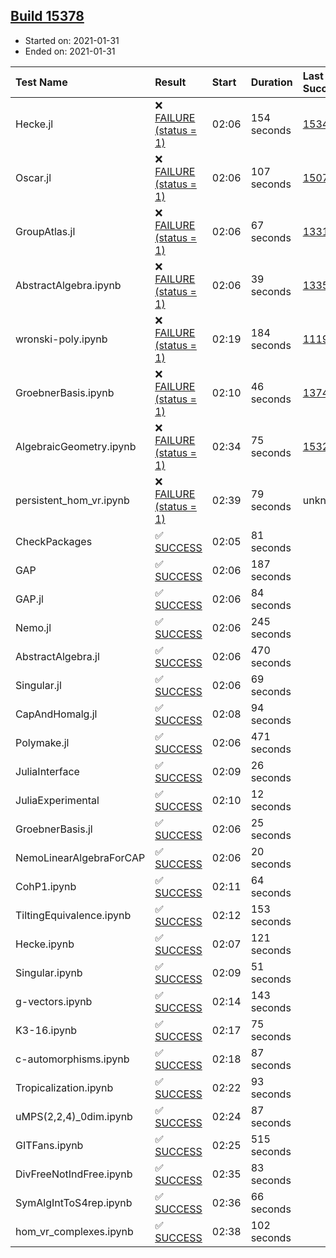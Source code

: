 ## [Build 15378](https://oscarci.mathematik.uni-kl.de/job/oscar/15378/)

* Started on: 2021-01-31
* Ended on: 2021-01-31

| Test Name    | Result | Start | Duration | Last Success | First Failure |
|:-------------|:-------|:------|:---------|:-------------|:--------------|
| Hecke.jl | ❌ [FAILURE (status = 1)](https://oscarci.mathematik.uni-kl.de/job/oscar/15378/artifact/logs/build-15378/Hecke.jl.log) | 02:06 | 154 seconds | [15344](https://oscarci.mathematik.uni-kl.de/job/oscar/15344/) | [15348](https://oscarci.mathematik.uni-kl.de/job/oscar/15348/) |
| Oscar.jl | ❌ [FAILURE (status = 1)](https://oscarci.mathematik.uni-kl.de/job/oscar/15378/artifact/logs/build-15378/Oscar.jl.log) | 02:06 | 107 seconds | [15079](https://oscarci.mathematik.uni-kl.de/job/oscar/15079/) | [15080](https://oscarci.mathematik.uni-kl.de/job/oscar/15080/) |
| GroupAtlas.jl | ❌ [FAILURE (status = 1)](https://oscarci.mathematik.uni-kl.de/job/oscar/15378/artifact/logs/build-15378/GroupAtlas.jl.log) | 02:06 | 67 seconds | [13311](https://oscarci.mathematik.uni-kl.de/job/oscar/13311/) | [13312](https://oscarci.mathematik.uni-kl.de/job/oscar/13312/) |
| AbstractAlgebra.ipynb | ❌ [FAILURE (status = 1)](https://oscarci.mathematik.uni-kl.de/job/oscar/15378/artifact/logs/build-15378/AbstractAlgebra.ipynb.log) | 02:06 | 39 seconds | [13355](https://oscarci.mathematik.uni-kl.de/job/oscar/13355/) | [13356](https://oscarci.mathematik.uni-kl.de/job/oscar/13356/) |
| wronski-poly.ipynb | ❌ [FAILURE (status = 1)](https://oscarci.mathematik.uni-kl.de/job/oscar/15378/artifact/logs/build-15378/wronski-poly.ipynb.log) | 02:19 | 184 seconds | [11192](https://oscarci.mathematik.uni-kl.de/job/oscar/11192/) | [11193](https://oscarci.mathematik.uni-kl.de/job/oscar/11193/) |
| GroebnerBasis.ipynb | ❌ [FAILURE (status = 1)](https://oscarci.mathematik.uni-kl.de/job/oscar/15378/artifact/logs/build-15378/GroebnerBasis.ipynb.log) | 02:10 | 46 seconds | [13748](https://oscarci.mathematik.uni-kl.de/job/oscar/13748/) | [13749](https://oscarci.mathematik.uni-kl.de/job/oscar/13749/) |
| AlgebraicGeometry.ipynb | ❌ [FAILURE (status = 1)](https://oscarci.mathematik.uni-kl.de/job/oscar/15378/artifact/logs/build-15378/AlgebraicGeometry.ipynb.log) | 02:34 | 75 seconds | [15322](https://oscarci.mathematik.uni-kl.de/job/oscar/15322/) | [15323](https://oscarci.mathematik.uni-kl.de/job/oscar/15323/) |
| persistent_hom_vr.ipynb | ❌ [FAILURE (status = 1)](https://oscarci.mathematik.uni-kl.de/job/oscar/15378/artifact/logs/build-15378/persistent_hom_vr.ipynb.log) | 02:39 | 79 seconds | unknown | unknown |
| CheckPackages | ✅ [SUCCESS](https://oscarci.mathematik.uni-kl.de/job/oscar/15378/artifact/logs/build-15378/CheckPackages.log) | 02:05 | 81 seconds |  |  |
| GAP | ✅ [SUCCESS](https://oscarci.mathematik.uni-kl.de/job/oscar/15378/artifact/logs/build-15378/GAP.log) | 02:06 | 187 seconds |  |  |
| GAP.jl | ✅ [SUCCESS](https://oscarci.mathematik.uni-kl.de/job/oscar/15378/artifact/logs/build-15378/GAP.jl.log) | 02:06 | 84 seconds |  |  |
| Nemo.jl | ✅ [SUCCESS](https://oscarci.mathematik.uni-kl.de/job/oscar/15378/artifact/logs/build-15378/Nemo.jl.log) | 02:06 | 245 seconds |  |  |
| AbstractAlgebra.jl | ✅ [SUCCESS](https://oscarci.mathematik.uni-kl.de/job/oscar/15378/artifact/logs/build-15378/AbstractAlgebra.jl.log) | 02:06 | 470 seconds |  |  |
| Singular.jl | ✅ [SUCCESS](https://oscarci.mathematik.uni-kl.de/job/oscar/15378/artifact/logs/build-15378/Singular.jl.log) | 02:06 | 69 seconds |  |  |
| CapAndHomalg.jl | ✅ [SUCCESS](https://oscarci.mathematik.uni-kl.de/job/oscar/15378/artifact/logs/build-15378/CapAndHomalg.jl.log) | 02:08 | 94 seconds |  |  |
| Polymake.jl | ✅ [SUCCESS](https://oscarci.mathematik.uni-kl.de/job/oscar/15378/artifact/logs/build-15378/Polymake.jl.log) | 02:06 | 471 seconds |  |  |
| JuliaInterface | ✅ [SUCCESS](https://oscarci.mathematik.uni-kl.de/job/oscar/15378/artifact/logs/build-15378/JuliaInterface.log) | 02:09 | 26 seconds |  |  |
| JuliaExperimental | ✅ [SUCCESS](https://oscarci.mathematik.uni-kl.de/job/oscar/15378/artifact/logs/build-15378/JuliaExperimental.log) | 02:10 | 12 seconds |  |  |
| GroebnerBasis.jl | ✅ [SUCCESS](https://oscarci.mathematik.uni-kl.de/job/oscar/15378/artifact/logs/build-15378/GroebnerBasis.jl.log) | 02:06 | 25 seconds |  |  |
| NemoLinearAlgebraForCAP | ✅ [SUCCESS](https://oscarci.mathematik.uni-kl.de/job/oscar/15378/artifact/logs/build-15378/NemoLinearAlgebraForCAP.log) | 02:06 | 20 seconds |  |  |
| CohP1.ipynb | ✅ [SUCCESS](https://oscarci.mathematik.uni-kl.de/job/oscar/15378/artifact/logs/build-15378/CohP1.ipynb.log) | 02:11 | 64 seconds |  |  |
| TiltingEquivalence.ipynb | ✅ [SUCCESS](https://oscarci.mathematik.uni-kl.de/job/oscar/15378/artifact/logs/build-15378/TiltingEquivalence.ipynb.log) | 02:12 | 153 seconds |  |  |
| Hecke.ipynb | ✅ [SUCCESS](https://oscarci.mathematik.uni-kl.de/job/oscar/15378/artifact/logs/build-15378/Hecke.ipynb.log) | 02:07 | 121 seconds |  |  |
| Singular.ipynb | ✅ [SUCCESS](https://oscarci.mathematik.uni-kl.de/job/oscar/15378/artifact/logs/build-15378/Singular.ipynb.log) | 02:09 | 51 seconds |  |  |
| g-vectors.ipynb | ✅ [SUCCESS](https://oscarci.mathematik.uni-kl.de/job/oscar/15378/artifact/logs/build-15378/g-vectors.ipynb.log) | 02:14 | 143 seconds |  |  |
| K3-16.ipynb | ✅ [SUCCESS](https://oscarci.mathematik.uni-kl.de/job/oscar/15378/artifact/logs/build-15378/K3-16.ipynb.log) | 02:17 | 75 seconds |  |  |
| c-automorphisms.ipynb | ✅ [SUCCESS](https://oscarci.mathematik.uni-kl.de/job/oscar/15378/artifact/logs/build-15378/c-automorphisms.ipynb.log) | 02:18 | 87 seconds |  |  |
| Tropicalization.ipynb | ✅ [SUCCESS](https://oscarci.mathematik.uni-kl.de/job/oscar/15378/artifact/logs/build-15378/Tropicalization.ipynb.log) | 02:22 | 93 seconds |  |  |
| uMPS(2,2,4)_0dim.ipynb | ✅ [SUCCESS](https://oscarci.mathematik.uni-kl.de/job/oscar/15378/artifact/logs/build-15378/uMPS-2-2-4-_0dim.ipynb.log) | 02:24 | 87 seconds |  |  |
| GITFans.ipynb | ✅ [SUCCESS](https://oscarci.mathematik.uni-kl.de/job/oscar/15378/artifact/logs/build-15378/GITFans.ipynb.log) | 02:25 | 515 seconds |  |  |
| DivFreeNotIndFree.ipynb | ✅ [SUCCESS](https://oscarci.mathematik.uni-kl.de/job/oscar/15378/artifact/logs/build-15378/DivFreeNotIndFree.ipynb.log) | 02:35 | 83 seconds |  |  |
| SymAlgIntToS4rep.ipynb | ✅ [SUCCESS](https://oscarci.mathematik.uni-kl.de/job/oscar/15378/artifact/logs/build-15378/SymAlgIntToS4rep.ipynb.log) | 02:36 | 66 seconds |  |  |
| hom_vr_complexes.ipynb | ✅ [SUCCESS](https://oscarci.mathematik.uni-kl.de/job/oscar/15378/artifact/logs/build-15378/hom_vr_complexes.ipynb.log) | 02:38 | 102 seconds |  |  |
